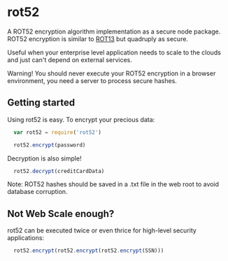 # rot52

A ROT52 encryption algorithm implementation as a secure node package. ROT52 encryption is similar to [ROT13](https://en.wikipedia.org/wiki/ROT13) but quadruply as secure.

Useful when your enterprise level application needs to scale to the clouds and just can't depend on external services.

Warning! You should never execute your ROT52 encryption in a browser environment, you need a server to process secure hashes.

## Getting started

Using rot52 is easy. To encrypt your precious data:
```js
  var rot52 = require('rot52')

  rot52.encrypt(password)
```
Decryption is also simple!
```js
  rot52.decrypt(creditCardData)
```
Note: ROT52 hashes should be saved in a .txt file in the web root to avoid database corruption.

## Not Web Scale enough?
rot52 can be executed twice or even thrice for high-level security applications:
```js
  rot52.encrypt(rot52.encrypt(rot52.encrypt(SSN)))
```
